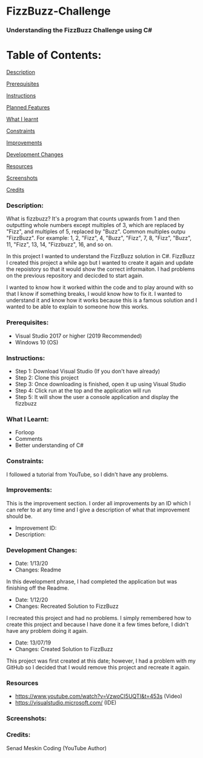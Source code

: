 # FizzBuzz-Challenge

### Understanding the FizzBuzz Challenge using C# 

# Table of Contents:

[Description](#Description)  
<a name="Description"/>

[Prerequisites](#Prerequisites)  
<a name="Prerequisites"/>

[Instructions](#Instructions)  
<a name="Instructions"/>

[Planned Features](#Planned_Features)  
<a name="Planned_Features"/>

[What I learnt](#What_I_Learnt)  
<a name="What_I_Learnt"/>

[Constraints](#Constraints)  
<a name="Constraints"/>

[Improvements](#Improvements)  
<a name="Improvements"/>

[Development Changes](#Development_Changes)  
<a name="Development_Changes"/>

[Resources](#Resources)  
<a name="Resources"/>

[Screenshots](#Screenshots)
<a name="Screenshots"/>

[Credits](#Credits)  
<a name="Credits"/>


### Description:

What is fizzbuzz? It's a program that counts upwards from 1 and then outputting whole numbers except multiples of 3, which are replaced by "Fizz", and multiples of 5, replaced by "Buzz". Common multiples outpu "FizzBuzz". For example: 1, 2, "Fizz", 4, "Buzz", "Fizz", 7, 8, "Fizz", "Buzz", 11, "Fizz", 13, 14, "Fizzbuzz", 16, and so on.

In this project I wanted to understand the FizzBuzz solution in C#. FizzBuzz I created this project a while ago but I wanted to create it again and update the repoistory so that it would show the correct informaiton. I had problems on the previous repository and decicded to start again.

I wanted to know how it worked within the code and to play around with so that I know if something breaks, I would know how to fix it. I wanted to understand it and know how it works because this is a famous solution and I wanted to be able to explain to someone how this works.

### Prerequisites:
- Visual Studio 2017 or higher (2019 Recommended)
- Windows 10 (OS)

### Instructions:
- Step 1: Download Visual Studio (If you don't have already)
- Step 2: Clone this project
- Step 3: Once downloading is finished, open it up using Visual Studio
- Step 4: Click run at the top and the application will run
- Step 5: It will show the user a console application and display the fizzbuzz

### What I Learnt:
- Forloop
- Comments
- Better understanding of C#

### Constraints:

I followed a tutorial from YouTube, so I didn't have any problems.

### Improvements:
This is the improvement section. I order all improvements by an ID which I can refer to at any time and I give a description of what that improvement should be.

- Improvement ID:
- Description: 

### Development Changes:

- Date: 1/13/20
- Changes: Readme

In this development phrase, I had completed the application but was finishing off the Readme.

- Date: 1/12/20
- Changes: Recreated Solution to FizzBuzz

I recreated this project and had no problems. I simply remembered how to create this project and because I have done it a few times before, I didn't have any problem doing it again.

- Date: 13/07/19
- Changes: Created Solution to FizzBuzz

This project was first created at this date; however, I had a problem with my GitHub so I decided that I would remove this project and recreate it again.

### Resources
- https://www.youtube.com/watch?v=VzwoCI5UQTI&t=453s (Video)
- https://visualstudio.microsoft.com/ (IDE)

### Screenshots:

### Credits:
Senad Meskin Coding (YouTube Author)
